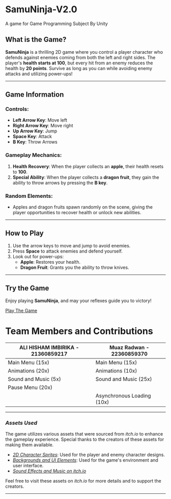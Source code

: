 # SamuNinja-V2.0
A game for Game Programming Subject By Unity

## What is the Game?

**SamuNinja** is a thrilling 2D game where you control a player character who defends against enemies coming from both the left and right sides. The player's **health starts at 100**, but every hit from an enemy reduces the health by **20 points**. Survive as long as you can while avoiding enemy attacks and utilizing power-ups!

---

## Game Information

### **Controls**:
- **Left Arrow Key**: Move left
- **Right Arrow Key**: Move right
- **Up Arrow Key**: Jump
- **Space Key**: Attack
- **B Key**: Throw Arrows

### **Gameplay Mechanics**:
1. **Health Recovery**: When the player collects an **apple**, their health resets to **100**.
2. **Special Ability**: When the player collects a **dragon fruit**, they gain the ability to throw arrows by pressing the **B key**.

### **Random Elements**:
- Apples and dragon fruits spawn randomly on the scene, giving the player opportunities to recover health or unlock new abilities.

---

## How to Play
1. Use the arrow keys to move and jump to avoid enemies.
2. Press **Space** to attack enemies and defend yourself.
3. Look out for power-ups:
   - **Apple**: Restores your health.
   - **Dragon Fruit**: Grants you the ability to throw knives.

---
## Try the Game
Enjoy playing **SamuNinja**, and may your reflexes guide you to victory!

<a href="https://imbirika.itch.io/samuninja-v2" target="_blank">Play The Game</a>

# Team Members and Contributions

| **ALI HISHAM IMBIRIKA - 21360859217** | **Muaz Radwan - 22360859370** |  
|--------------------------------|-------------------------------|  
| Main Menu (15x)                | Main Menu (15x)               |  
| Animations (20x)               | Animations (10x)              |  
| Sound and Music (5x)           | Sound and Music (25x)         |  
| Pause Menu (20x)               |                               |  
|                                |   Asynchronous Loading (10x)  |  

---

### *Assets Used*  
The game utilizes various assets that were sourced from *itch.io* to enhance the gameplay experience. Special thanks to the creators of these assets for making them available.  

- *[2D Character Sprites](https://itch.io)*: Used for the player and enemy character designs.  
- *[Backgrounds and UI Elements](https://itch.io)*: Used for the game's environment and user interface.  
- *[Sound Effects and Music on itch.io](https://itch.io/game-assets/tag-sound-effects)*

Feel free to visit these assets on *itch.io* for more details and to support the creators.  


---

